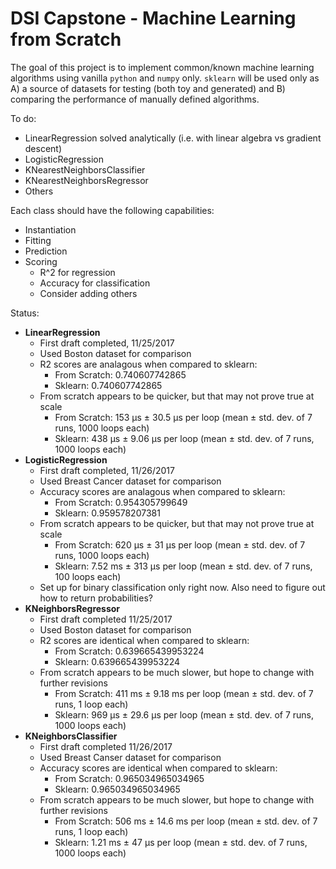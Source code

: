 # DSI Capstone - Machine Learning from Scratch

The goal of this project is to implement common/known machine learning algorithms using vanilla `python` and `numpy` only. `sklearn` will be used only as A) a source of datasets for testing (both toy and generated) and B) comparing the performance of manually defined algorithms.

To do:

* LinearRegression solved analytically (i.e. with linear algebra vs gradient descent)
* LogisticRegression
* KNearestNeighborsClassifier
* KNearestNeighborsRegressor
* Others

Each class should have the following capabilities:

* Instantiation
* Fitting
* Prediction
* Scoring
	* R^2 for regression
	* Accuracy for classification
	* Consider adding others
	
Status:

* **LinearRegression**
	* First draft completed, 11/25/2017
	* Used Boston dataset for comparison
	* R2 scores are analagous when compared to sklearn:
		* From Scratch: 0.740607742865
		* Sklearn: 0.740607742865
	* From scratch appears to be quicker, but that may not prove true at scale
		* From Scratch: 153 µs ± 30.5 µs per loop (mean ± std. dev. of 7 runs, 1000 loops each)
		* Sklearn: 438 µs ± 9.06 µs per loop (mean ± std. dev. of 7 runs, 1000 loops each)
* **LogisticRegression**
	* First draft completed, 11/26/2017
	* Used Breast Cancer dataset for comparison
	* Accuracy scores are analagous when compared to sklearn:
		* From Scratch: 0.954305799649
		* Sklearn: 0.959578207381
	* From scratch appears to be quicker, but that may not prove true at scale
		* From Scratch: 620 µs ± 31 µs per loop (mean ± std. dev. of 7 runs, 1000 loops each)
		* Sklearn: 7.52 ms ± 313 µs per loop (mean ± std. dev. of 7 runs, 100 loops each)
	* Set up for binary classification only right now. Also need to figure out how to return probabilities?
* **KNeighborsRegressor**
	* First draft completed 11/25/2017
	* Used Boston dataset for comparison	
	* R2 scores are identical when compared to sklearn:
		* From Scratch: 0.639665439953224
		* Sklearn: 0.639665439953224
	* From scratch appears to be much slower, but hope to change with further revisions
		* From Scratch: 411 ms ± 9.18 ms per loop (mean ± std. dev. of 7 runs, 1 loop each)
		* Sklearn: 969 µs ± 29.6 µs per loop (mean ± std. dev. of 7 runs, 1000 loops each)
* **KNeighborsClassifier**
	* First draft completed 11/26/2017
	* Used Breast Canser  dataset for comparison
	* Accuracy scores are identical when compared to sklearn:
		* From Scratch: 0.965034965034965
		* Sklearn: 0.965034965034965
	* From scratch appears to be much slower, but hope to change with further revisions
		* From Scratch: 506 ms ± 14.6 ms per loop (mean ± std. dev. of 7 runs, 1 loop each)
		* Sklearn: 1.21 ms ± 47 µs per loop (mean ± std. dev. of 7 runs, 1000 loops each)